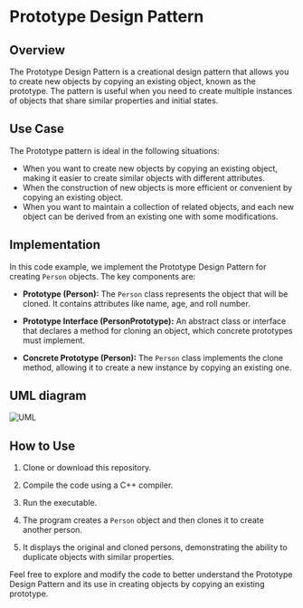 # Prototype Design Pattern

## Overview

The Prototype Design Pattern is a creational design pattern that allows you to create new objects by copying an existing object, known as the prototype. The pattern is useful when you need to create multiple instances of objects that share similar properties and initial states.

## Use Case

The Prototype pattern is ideal in the following situations:

- When you want to create new objects by copying an existing object, making it easier to create similar objects with different attributes.
- When the construction of new objects is more efficient or convenient by copying an existing object.
- When you want to maintain a collection of related objects, and each new object can be derived from an existing one with some modifications.

## Implementation

In this code example, we implement the Prototype Design Pattern for creating `Person` objects. The key components are:

- **Prototype (Person):** The `Person` class represents the object that will be cloned. It contains attributes like name, age, and roll number.

- **Prototype Interface (PersonPrototype):** An abstract class or interface that declares a method for cloning an object, which concrete prototypes must implement.

- **Concrete Prototype (Person):** The `Person` class implements the clone method, allowing it to create a new instance by copying an existing one.

## UML diagram
![UML](https://github.com/rohithooda10/Design-Patterns/tree/163bd395e312e7524810b0e952a8c8c970deed17/Prototype/UML.png)

## How to Use

1. Clone or download this repository.

2. Compile the code using a C++ compiler.

3. Run the executable.

4. The program creates a `Person` object and then clones it to create another person.

5. It displays the original and cloned persons, demonstrating the ability to duplicate objects with similar properties.

Feel free to explore and modify the code to better understand the Prototype Design Pattern and its use in creating objects by copying an existing prototype.

